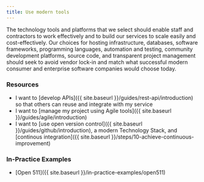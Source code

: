 ```yaml
---
title: Use modern tools
---
```


The technology tools and platforms that we select should enable staff and contractors to work effectively and to build our services to scale easily and cost-effectively. Our choices for hosting infrastructure, databases, software frameworks, programming languages, automation and testing, community development platforms, source code, and transparent project management should seek to avoid vendor lock-in and match what successful modern consumer and enterprise software companies would choose today.

### Resources

* I want to [develop APIs]({{ site.baseurl }}/guides/rest-api/introduction) so that others can reuse and integrate with my service
* I want to [manage my project using Agile tools]({{ site.baseurl }}/guides/agile/introduction)
* I want to [use open version control]({{ site.baseurl }}/guides/github/introduction), a modern Technology Stack, and [continous integration]({{ site.baseurl }}/steps/10-achieve-continuous-improvement)

### In-Practice Examples

* [Open 511]({{ site.baseurl }}/in-practice-examples/open511)
